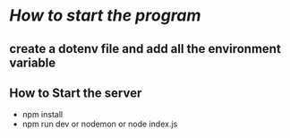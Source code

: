 
# *How to start the program*
## create a dotenv file and add all the environment variable
## How to Start the server
- npm install
- npm run dev or nodemon or node index.js
